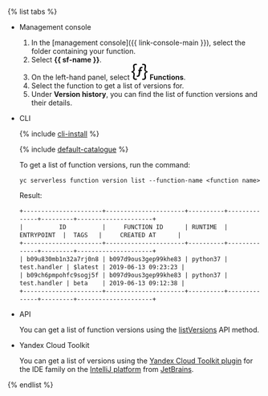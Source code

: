 {% list tabs %}

- Management console

   1. In the [management console]({{ link-console-main }}), select the folder containing your function.
   1. Select **{{ sf-name }}**.
   1. On the left-hand panel, select ![image](../../_assets/functions/functions.svg) **Functions**.
   1. Select the function to get a list of versions for.
   1. Under **Version history**, you can find the list of function versions and their details.

- CLI

   {% include [cli-install](../cli-install.md) %}

   {% include [default-catalogue](../default-catalogue.md) %}

   To get a list of function versions, run the command:

   ```
   yc serverless function version list --function-name <function name>
   ```

   Result:

   ```
   +----------------------+----------------------+----------+--------------+---------+---------------------+
   |          ID          |     FUNCTION ID      | RUNTIME  |  ENTRYPOINT  |  TAGS   |     CREATED AT      |
   +----------------------+----------------------+----------+--------------+---------+---------------------+
   | b09u830mb1n32a7rj0n8 | b097d9ous3gep99khe83 | python37 | test.handler | $latest | 2019-06-13 09:23:23 |
   | b09ch6pmpohfc9sogj5f | b097d9ous3gep99khe83 | python37 | test.handler | beta    | 2019-06-13 09:12:38 |
   +----------------------+----------------------+----------+--------------+---------+---------------------+
   ```

- API

   You can get a list of function versions using the [listVersions](../../functions/functions/api-ref/Function/listVersions.md) API method.

- Yandex Cloud Toolkit

   You can get a list of versions using the [Yandex Cloud Toolkit plugin](https://github.com/yandex-cloud/ide-plugin-jetbrains/blob/master/README.en.md) for the IDE family on the [IntelliJ platform](https://www.jetbrains.com/opensource/idea/) from [JetBrains](https://www.jetbrains.com/).

{% endlist %}
